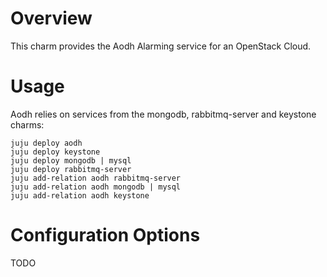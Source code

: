 # Overview

This charm provides the Aodh Alarming service for an OpenStack Cloud.

# Usage

Aodh relies on services from the mongodb, rabbitmq-server and keystone charms:

    juju deploy aodh
    juju deploy keystone
    juju deploy mongodb | mysql
    juju deploy rabbitmq-server
    juju add-relation aodh rabbitmq-server
    juju add-relation aodh mongodb | mysql
    juju add-relation aodh keystone

# Configuration Options

TODO
